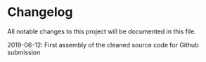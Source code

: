 # Changelog
All notable changes to this project will be documented in this file.

2019-06-12: First assembly of the cleaned source code for Github submission

